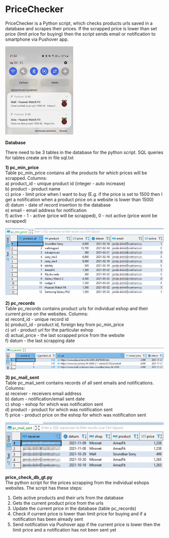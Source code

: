 # PriceChecker

PriceChecker is a Python script, which checks products urls saved in a database and scrapes their prices. If the scrapped price is lower than set price (limit price for buying) then the script sends email or notification to smartphone via Pushover app.

![Screenshot](notification2.jpg)

**Database**

There need to be 3 tables in the database for the python script. SQL queries for tables create are in file sql.txt<br />

**1) pc_min_price**<br />
Table pc_min_price contains all the products for which prices will be scrapped. Columns:<br />
a) product_id - unique product id (integer - auto increase)<br />
b) product - product name<br />
c) price - limit price when I want to buy (E.g. if the price is set to 1500 then I get a notification when a product price on a website is lower than 1500)<br />
d) datum - date of record insertion to the database<br />
e) email - email address for notification<br />
f) active - 1 - active (price will be scrapped), 0 - not active (price wont be scrapped)

![Screenshot](pc_min_price.png)


**2) pc_records**<br />
Table pc_records contains product urls for individual eshop and their current price on the websites. Columns:<br />
a) record_id - unique record id<br />
b) product_id - product id, foreign key from pc_min_price<br />
c) url - product url for the particular eshop<br />
d) actual_price - the last scrapped price from the website<br />
f) datum - the last scrapping date<br />

![Screenshot](pc_records.png)

**3) pc_mail_sent**<br />
Table pc_mail_sent contains records of all sent emails and notifications. Columns:<br />
a) receiver - receivers email address<br />
b) datum - notification/email sent date<br />
c) shop - eshop for which was notification sent<br />
d) product - product for which was notification sent<br />
f) price - product price on the eshop for which was notification sent<br />

![Screenshot](pc_mail_sent.png)

**price_check_db_gt.py**<br />
The python script for the prices scrapping from the individual eshops websites. The script has these steps:
1) Gets active products and their urls from the database<br />
2) Gets the current product price from the urls<br />
3) Update the current price in the database (table pc_records)<br />
4) Check if current price is lower than limit price for buying and if a notification has been already sent<br />
5) Send notification via Pushover app if the current price is lower then the limit price and a notification has not been sent yet<br />
